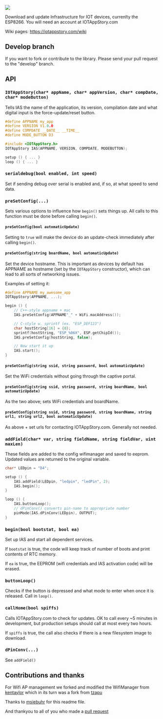 <img src="https://github.com/iotappstory/ESP8266-Library/blob/master/readme.jpg"/>

Download and update Infrastructure for IOT devices, currenlty the ESP8266. You will need an account at IOTAppStory.com

Wiki pages: https://iotappstory.com/wiki

## Develop branch

If you want to fork or contribute to the library. Please send your pull request to the "develop" branch.

## API

### `IOTAppStory(char* appName, char* appVersion, char* compDate, char* modeButton)`

Tells IAS the name of the application, its version, compilation date and what
digital input is the force-update/reset button.

```c
#define APPNAME my_app
#define VERSION V1.0.0
#define COMPDATE __DATE__ __TIME__
#define MODE_BUTTON D3

#include <IOTAppStory.h>
IOTAppStory IAS(APPNAME, VERSION, COMPDATE, MODEBUTTON);

setup () { ... }
loop () { ... }
```

### `serialdebug(bool enabled, int speed)`

Set if sending debug over serial is enabled and, if so, at what speed to send
data.

### `preSetConfig(...)`

Sets various options to influence how `begin()` sets things up. All calls to
this function must be done before calling `begin()`.

#### `preSetConfig(bool automaticUpdate)`

Setting to `true` will make the device do an update-check immediately after
calling `begin()`.

#### `preSetConfig(string boardName, bool automaticUpdate)`

Set the device hostname. This is important as devices by default has APPNAME as
hostname (set by the `IOTAppStory` constructor), which can lead to all sorts of
networking issues.

Examples of setting it:
```c
#define APPNAME my_awesome_app
IOTAppStory(APPNAME, ...);

begin () {
    // C++-style appname + mac
    IAS.preSetConfig(APPNAME"_" + WiFi.macAddress());

    // C-style w. sprintf (ex. "ESP_DEF123")
    char hostString[16] = {0};
    sprintf(hostString, "ESP_%06X", ESP.getChipId());
    IAS.preSetConfig(hostString, false);

    // Now start it up
    IAS.start();
}
```

#### `preSetConfig(string ssid, string password, bool automaticUpdate)`

Set the WiFi credentials without going through the captive portal.

#### `preSetConfig(string ssid, string password, string boardName, bool automaticUpdate)`

As the two above; sets WiFi credentials and boardName.


#### `preSetConfig(string ssid, string password, string boardName, string url1, string url2, bool automaticUpdate)`

As above + set urls for contacting IOTAppStory.com. Generally not needed.


### `addField(char* var, string fieldName, string fieldVar, uint maxLen)`

These fields are added to the config wifimanager and saved to eeprom.  Updated
values are returned to the original variable.

```c
char* LEDpin = "D4";

setup () {
    IAS.addField(LEDpin, "ledpin", "ledPin", 2);
    IAS.begin();
}

loop () {
    IAS.buttonLoop();
    // dPinConv() converts pin-name to appropriate number
    pinMode(IAS.dPinConv(LEDpin), OUTPUT);
}
```

### `begin(bool bootstat, bool ea)`

Set up IAS and start all dependent services. 

If `bootstat` is true, the code will keep track of number of boots and print
contents of RTC memory.

If `ea` is true, the EEPROM (wifi credentials and IAS activation code) will be
erased.

### `buttonLoop()`

Checks if the button is depressed and what mode to enter when once it is
released. Call in `loop()`.

### `callHome(bool spiffs)`

Calls IOTAppStory.com to check for updates. OK to call every ~5 minutes in
development, but production setups should call at most every two hours.

If `spiffs` is true, the call also checks if there is a new filesystem image to
download.

### `dPinConv(...)`

See `addField()`

## Contributions and thanks

For Wifi AP management we forked and modified the WifiManager from [kentaylor](https://github.com/kentaylor/WiFiManager) which in its turn was a fork from [tzapu](https://github.com/tzapu/WiFiManager)

Thanks to [msiebuhr](https://github.com/msiebuhr) for this readme file.

And thankyou to all of you who made a [pull request](https://github.com/iotappstory/ESP8266-Library/graphs/contributors)
